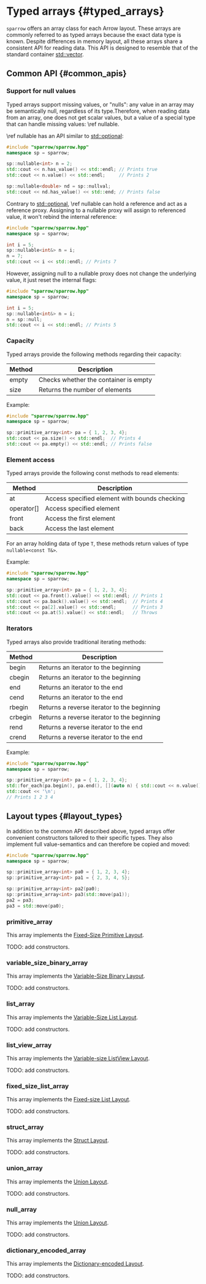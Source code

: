 Typed arrays      {#typed_arrays}
============

`sparrow` offers an array class for each Arrow layout. These arrays are commonly referred to as
typed arrays because the exact data type is known. Despite differences in memory layout, all these
arrays share a consistent API for reading data. This API is designed to resemble that of the standard
container [std::vector](https://en.cppreference.com/w/cpp/container/vector).

Common API    {#common_apis}
----------

### Support for null values

Typed arrays support missing values, or "nulls": any value in an array may be semantically null,
regardless of its type.Therefore, when reading data from an array, one does not get scalar values,
but a value of a special type that can handle missing values: \ref nullable.

\ref nullable has an API similar to [std::optional](https://en.cppreference.com/w/cpp/utility/optional):

```cpp
#include "sparrow/sparrow.hpp"
namespace sp = sparrow;

sp::nullable<int> n = 2;
std::cout << n.has_value() << std::endl; // Prints true
std::cout << n.value() << std::endl;     // Prints 2

sp::nullable<double> nd = sp::nullval;
std::cout << nd.has_value() << std::end; // Prints false
```

Contrary to [std::optional](https://en.cppreference.com/w/cpp/utility/optional), \ref nullable
can hold a reference and act as a reference proxy. Assigning to a nullable proxy will assign to
referenced value, it won't rebind the internal reference:

```cpp
#include "sparrow/sparrow.hpp"
namespace sp = sparrow;

int i = 5;
sp::nullable<int&> n = i;
n = 7;
std::cout << i << std::endl; // Prints 7
```

However, assigning null to a nullable proxy does not change the underlying value, it just reset the internal
flags:

```cpp
#include "sparrow/sparrow.hpp"
namespace sp = sparrow;

int i = 5;
sp::nullable<int&> n = i;
n = sp::null;
std::cout << i << std::endl; // Prints 5
```

### Capacity

Typed arrays provide the following methods regarding their capacity:

| Method | Description                           |
| ------ | ------------------------------------- |
| empty  | Checks whether the container is empty |
| size   | Returns the number of elements        |

Example:

```cpp
#include "sparrow/sparrow.hpp"
namespace sp = sparrow;

sp::primitive_array<int> pa = { 1, 2, 3, 4};
std::cout << pa.size() << std::endl;  // Prints 4
std::cout << pa.empty() << std::endl; // Prints false
```

### Element access

Typed arrays provide the following const methods to read elements:

| Method     | Description                                   |
| ---------- | --------------------------------------------- |
| at         | Access specified element with bounds checking |
| operator[] | Access specified element                      |
| front      | Access the first element                      |
| back       | Access the last element                       |

For an array holding data of type `T`, these methods return values
of type `nullable<const T&>`.

Example:

```cpp
#include "sparrow/sparrow.hpp"
namespace sp = sparrow;

sp::primitive_array<int> pa = { 1, 2, 3, 4};
std::cout << pa.front().value() << std::endl; // Prints 1
std::cout << pa.back().value() << std::endl;  // Prints 4
std::cout << pa[2].value() << std::endl;      // Prints 3
std::cout << pa.at(5).value() << std::endl;   // Throws
```

### Iterators

Typed arrays also provide traditional iterating methods:

| Method  | Description                                 |
| ------- | ------------------------------------------- |
| begin   | Returns an iterator to the beginning        |
| cbegin  | Returns an iterator to the beginning        |
| end     | Returns an iterator to the end              |
| cend    | Returns an iterator to the end              |
| rbegin  | Returns a reverse iterator to the beginning |
| crbegin | Returns a reverse iterator to the beginning |
| rend    | Returns a reverse iterator to the end       |
| crend   | Returns a reverse iterator to the end       |

Example:

```cpp
#include "sparrow/sparrow.hpp"
namespace sp = sparrow;

sp::primitive_array<int> pa = { 1, 2, 3, 4};
std::for_each(pa.begin(), pa.end(), [](auto n) { std::cout << n.value() << ' '; });
std::cout << '\n';
// Prints 1 2 3 4
```

Layout types  {#layout_types}
------------

In addition to the common API described above, typed arrays offer convenient
constructors tailored to their specific types. They also implement full value-semantics
and can therefore be copied and moved:

```cpp
#include "sparrow/sparrow.hpp"
namespace sp = sparrow;

sp::primitive_array<int> pa0 = { 1, 2, 3, 4};
sp::primitive_array<int> pa1 = { 2, 3, 4, 5};

sp::primitive_array<int> pa2(pa0);
sp::primitive_array<int> pa3(std::move(pa1));
pa2 = pa3;
pa3 = std::move(pa0);
```

### primitive_array

This array implements the [Fixed-Size Primitive Layout](https://arrow.apache.org/docs/format/Columnar.html#fixed-size-primitive-layout).

TODO: add constructors.

### variable_size_binary_array

This array implements the [Variable-Size Binary Layout](https://arrow.apache.org/docs/format/Columnar.html#variable-size-binary-layout).

TODO: add constructors.

### list_array

This array implements the [Variable-Size List Layout](https://arrow.apache.org/docs/format/Columnar.html#list-layout).

TODO: add constructors.

### list_view_array

This array implements the [Variable-size ListView Layout](https://arrow.apache.org/docs/format/Columnar.html#listview-layout).

TODO: add constructors.

### fixed_size_list_array

This array implements the [Fixed-size List Layout](https://arrow.apache.org/docs/format/Columnar.html#fixed-size-list-layout).

TODO: add constructors.

### struct_array

This array implements the [Struct Layout](https://arrow.apache.org/docs/format/Columnar.html#struct-layout).

TODO: add constructors.

### union_array

This array implements the [Union Layout](https://arrow.apache.org/docs/format/Columnar.html#union-layout).

TODO: add constructors.

### null_array

This array implements the [Union Layout](https://arrow.apache.org/docs/format/Columnar.html#union-layout).

TODO: add constructors.

### dictionary_encoded_array

This array implements the [Dictionary-encoded Layout](https://arrow.apache.org/docs/format/Columnar.html#dictionary-encoded-layout).

TODO: add constructors.
